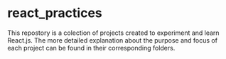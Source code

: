 # react_practices

This repostory is a colection of projects created to experiment and learn React.js. The more detailed explanation about the purpose and focus of each project can be found in their corresponding folders.